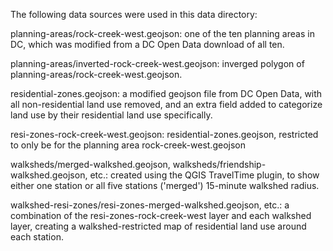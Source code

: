 The following data sources were used in this data directory:

planning-areas/rock-creek-west.geojson: one of the ten planning areas in DC, which was modified from a DC Open Data download of all ten.

planning-areas/inverted-rock-creek-west.geojson: inverged polygon of planning-areas/rock-creek-west.geojson.

residential-zones.geojson: a modified geojson file from DC Open Data, with all non-residential land use removed, and an extra field added to categorize land use by their residential land use specifically. 

resi-zones-rock-creek-west.geojson: residential-zones.geojson, restricted to only be for the planning area rock-creek-west.geojson

walksheds/merged-walkshed.geojson, walksheds/friendship-walkshed.geojson, etc.: created using the QGIS TravelTime plugin, to show either one station or all five stations ('merged') 15-minute walkshed radius.

walkshed-resi-zones/resi-zones-merged-walkshed.geojson, etc.: a combination of the resi-zones-rock-creek-west layer and each walkshed layer, creating a walkshed-restricted map of residential land use around each station.